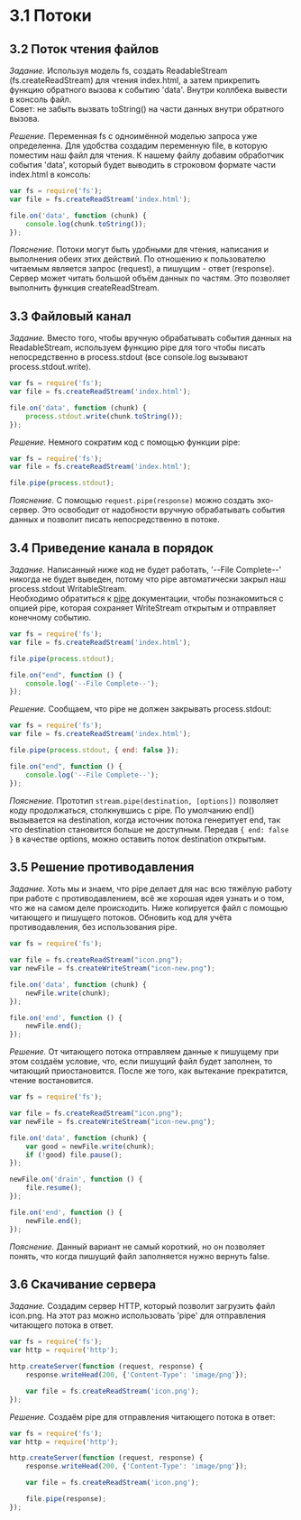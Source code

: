 # 3.1 Потоки

## 3.2 Поток чтения файлов

_Задание._
Используя модель fs, создать ReadableStream (fs.createReadStream) для чтения index.html, а затем прикрепить функцию обратного вызова к событию 'data'. Внутри коллбека вывести в консоль файл.   
Совет: не забыть вызвать toString() на части данных внутри обратного вызова.

_Решение._
Переменная fs с одноимённой моделью запроса уже определенна. Для удобства создадим переменную file, в которую поместим наш файл для чтения. К нашему файлу добавим обработчик события 'data', который будет выводить в строковом формате части index.html в консоль:
```javascript
var fs = require('fs');
var file = fs.createReadStream('index.html');

file.on('data', function (chunk) {
    console.log(chunk.toString());
});
```

_Пояснение._
Потоки могут быть удобными для чтения, написания и выполнения обеих этих действий. По отношению к пользователю читаемым является запрос (request), а пишущим - ответ (response). Сервер может читать большой объём данных по частям. Это позволяет выполнить функция createReadStream.

## 3.3 Файловый канал

_Задание._
Вместо того, чтобы вручную обрабатывать события данных на ReadableStream, используем функцию pipe для того чтобы писать непосредственно в process.stdout (все console.log вызывают process.stdout.write).
```javascript
var fs = require('fs');
var file = fs.createReadStream('index.html');

file.on('data', function (chunk) {
    process.stdout.write(chunk.toString());
});
```

_Решение._
Немного сократим код с помощью функции pipe:
```javascript
var fs = require('fs');
var file = fs.createReadStream('index.html');

file.pipe(process.stdout);
```

_Пояснение._
С помощью `request.pipe(response)` можно создать эхо-сервер. Это освободит от надобности вручную обрабатывать события данных и позволит писать непосредственно в потоке.

## 3.4 Приведение канала в порядок

_Задание._
Написанный ниже код не будет работать, '--File Complete--' никогда не будет выведен, потому что pipe автоматически закрыл наш process.stdout WritableStream.    
Необходимо обратиться к [pipe](http://nodejs.org/docs/v0.6.18/api/stream.html#stream_stream_pipe_destination_options) документации, чтобы познакомиться с опцией pipe, которая сохраняет WriteStream открытым и отправляет конечному событию.
```javascript
var fs = require('fs');
var file = fs.createReadStream('index.html');

file.pipe(process.stdout);

file.on("end", function () {
    console.log('--File Complete--');
});
```

_Решение._
Сообщаем, что pipe не должен закрывать process.stdout:
```javascript
var fs = require('fs');
var file = fs.createReadStream('index.html');

file.pipe(process.stdout, { end: false });

file.on("end", function () {
    console.log('--File Complete--');
});
```

_Пояснение._
Прототип `stream.pipe(destination, [options])` позволяет коду продолжаться, столкнувшись с pipe. По умолчанию end() вызывается на destination, когда источник потока генеритует end, так что destination становится больше не доступным. Передав `{ end: false }` в качестве options, можно оставить поток destination открытым. 

## 3.5 Решение противодавления

_Задание._
Хоть мы и знаем, что pipe делает для нас всю тяжёлую работу при работе с противодавлением, всё же хорошая идея узнать и о том, что же на самом деле происходить. Ниже копируется файл с помощью читающего и пишущего потоков.
Обновить код для учёта противодавления, без использования pipe.
```javascript
var fs = require('fs');

var file = fs.createReadStream("icon.png");
var newFile = fs.createWriteStream("icon-new.png");

file.on('data', function (chunk) {
    newFile.write(chunk);
});

file.on('end', function () {
    newFile.end();
});
```

_Решение._
От читающего потока отправляем данные к пишущему при этом создаём условие, что, если пишущий файл будет заполнен, то читающий приостановится. После же того, как вытекание прекратится, чтение востановится.
```javascript
var fs = require('fs');

var file = fs.createReadStream("icon.png");
var newFile = fs.createWriteStream("icon-new.png");

file.on('data', function (chunk) {
    var good = newFile.write(chunk);
    if (!good) file.pause();
});

newFile.on('drain', function () {
    file.resume();
});

file.on('end', function () {
    newFile.end();
});
```

_Пояснение._
Данный вариант не самый короткий, но он позволяет понять, что когда пишущий файл заполняется нужно вернуть false.

## 3.6 Скачивание сервера

_Задание._
Создадим сервер HTTP, который позволит загрузить файл icon.png. На этот раз можно использовать 'pipe' для отправления читающего потока в ответ.
```javascript
var fs = require('fs');
var http = require('http');

http.createServer(function (request, response) {
    response.writeHead(200, {'Content-Type': 'image/png'});

    var file = fs.createReadStream('icon.png');
});
```

_Решение._
Создаём pipe для отправления читающего потока в ответ:
```javascript
var fs = require('fs');
var http = require('http');

http.createServer(function (request, response) {
    response.writeHead(200, {'Content-Type': 'image/png'});

    var file = fs.createReadStream('icon.png');

    file.pipe(response);
});
```